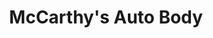---
title: "McCarthy's Auto Body"
url: /cleveland-heights/mccarthys-auto-body/
shop: Autowerkstatt
---